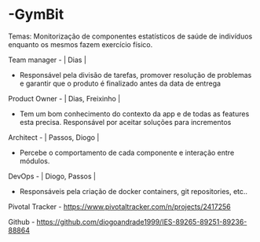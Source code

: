 # -GymBit

Temas: Monitorização de componentes estatísticos de saúde de indivíduos enquanto os mesmos fazem exercício físico.

Team manager - | Dias |
 - Responsável pela divisão de tarefas, promover resolução de problemas e garantir que o produto é finalizado antes da data de entrega

Product Owner - | Dias, Freixinho |
 - Tem um bom conhecimento do contexto da app e de todas as features esta precisa. Responsável por aceitar soluções para incrementos

Architect - | Passos, Diogo |
 - Percebe o comportamento de cada componente e interação entre módulos.

DevOps - | Diogo, Passos |
 - Responsáveis pela criação de docker containers, git repositories, etc..

Pivotal Tracker - https://www.pivotaltracker.com/n/projects/2417256

Github - https://github.com/diogoandrade1999/IES-89265-89251-89236-88864
